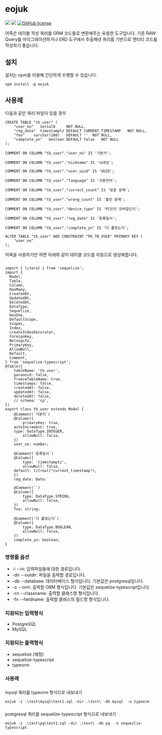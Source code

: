 # eojuk

![](https://img.shields.io/badge/language-Typescript-yellow) ![](https://img.shields.io/badge/version-0.5.2-brightgreen) [![GitHub license](https://img.shields.io/badge/license-MIT-blue.svg)]()

어죽은 테이블 작성 쿼리를 ORM 코드들로 변환해주는 유용한 도구입니다.
기존 RAW Query를 마이그레이션하거나 ERD 도구에서 추출해낸 쿼리를 기반으로 엔티티 코드를 작성하기 좋습니다.

## 설치

설치는 npm을 이용해 간단하게 수행할 수 있습니다.

```
npm install -g eojuk
```

## 사용례

다음과 같은 쿼리 파일이 있을 경우

```
CREATE TABLE "tb_user" (
	"user_no"	serial8		NOT NULL,
	"reg_date"	timestamptz	DEFAULT CURRENT_TIMESTAMP	NOT NULL,
	"foo"	 varchar(100)	DEFAULT ''	NOT NULL,
	"complete_yn"	boolean	DEFAULT false	NOT NULL
);

COMMENT ON COLUMN "tb_user"."user_no" IS '기본키';

COMMENT ON COLUMN "tb_user"."nickname" IS '닉네임';

COMMENT ON COLUMN "tb_user"."user_uuid" IS 'UUID';

COMMENT ON COLUMN "tb_user"."language" IS '사용언어';

COMMENT ON COLUMN "tb_user"."correct_count" IS '맞춘 문제';

COMMENT ON COLUMN "tb_user"."wrong_count" IS '틀린 문제';

COMMENT ON COLUMN "tb_user"."device_type" IS 'PC인지 모바일인지';

COMMENT ON COLUMN "tb_user"."reg_date" IS '등록일시';

COMMENT ON COLUMN "tb_user"."complete_yn" IS '다 풀었는지';

ALTER TABLE "tb_user" ADD CONSTRAINT "PK_TB_USER" PRIMARY KEY (
	"user_no"
);
```

어죽을 사용하기만 하면 아래와 같이 테이블 코드를 자동으로 생성해줍니다.

```

import { literal } from 'sequelize';
import {
  Model,
  Table,
  Column,
  HasMany,
  CreatedAt,
  UpdatedAt,
  DeletedAt,
  DataType,
  Sequelize,
  HasOne,
  DefaultScope,
  Scopes,
  Index,
  createIndexDecorator,
  ForeignKey,
  BelongsTo,
  PrimaryKey,
  AllowNull,
  Default,
  Comment,
} from 'sequelize-typescript';
@Table({
    tableName: 'tb_user',
    paranoid: false,
    freezeTableName: true,
    timestamps: false,
    createdAt: false,
    updatedAt: false,
    deletedAt: false,
    // schema: 'cp',
})
export class tb_user extends Model {
    @Comment(`기본키`)
    @Column({
        primaryKey: true,
	autoIncrement: true,
	type: DataType.INTEGER,
        allowNull: false,
    })
    user_no: number;

    @Comment(`등록일시`)
    @Column({
        type: 'timestamptz',
        allowNull: false,
	default: litreal("current_timestamp"),
    })
    reg_date: Date;

    @Comment(``)
    @Column({
        type: DataType.STRING,
        allowNull: false,
    })
    foo: string;

    @Comment(`다 풀었는지`)
    @Column({
        type: DataType.BOOLEAN,
        allowNull: false,
    })
    complete_yn: boolean;
}
```

### 명령줄 옵션

-   -i --in: 입력파일들에 대한 경로입니다.
-   -dir --outdir: 파일을 출력할 경로입니다.
-   -db --database: 데이터베이스 형식입니다. 기본값은 postgresql입니다.
-   -o --orm: 출력할 ORM 형식입니다. 기본값은 sequelize-typescript입니다.
-   -cn --classname: 출력할 클래스명 형식입니다.
-   -fn --fieldname: 출력할 클래스의 필드명 형식입니다.

### 지원되는 입력형식

-   PostgreSQL
-   MySQL

### 지원되는 출력형식

-   sequelize (예정)
-   sequelize-typescript
-   typeorm

### 사용례

#####

mysql 쿼리를 typeorm 형식으로 내보내기

```
eojuk -i .\test\mysql\test1.sql -dir .\test\ -db mysql  -o typeorm
```

#####

postgresql 쿼리를 sequelize-typescript 형식으로 내보내기

```
eojuk -i .\test\pg\test1.sql -dir .\test\ -db pg  -o sequezlie-typescript
```
